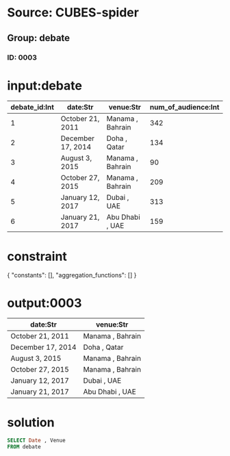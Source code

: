 # Source: CUBES-spider
## Group: debate
### ID: 0003

# input:debate

| debate_id:Int | date:Str | venue:Str | num_of_audience:Int |
|---|---|---|---|
| 1 | October 21, 2011 | Manama , Bahrain | 342 |
| 2 | December 17, 2014 | Doha , Qatar | 134 |
| 3 | August 3, 2015 | Manama , Bahrain | 90 |
| 4 | October 27, 2015 | Manama , Bahrain | 209 |
| 5 | January 12, 2017 | Dubai , UAE | 313 |
| 6 | January 21, 2017 | Abu Dhabi , UAE | 159 |

# constraint

{
  "constants": [],
  "aggregation_functions": []
}

# output:0003

| date:Str | venue:Str |
|---|---|
| October 21, 2011 | Manama , Bahrain |
| December 17, 2014 | Doha , Qatar |
| August 3, 2015 | Manama , Bahrain |
| October 27, 2015 | Manama , Bahrain |
| January 12, 2017 | Dubai , UAE |
| January 21, 2017 | Abu Dhabi , UAE |

# solution

```sql
SELECT Date , Venue
FROM debate
```
